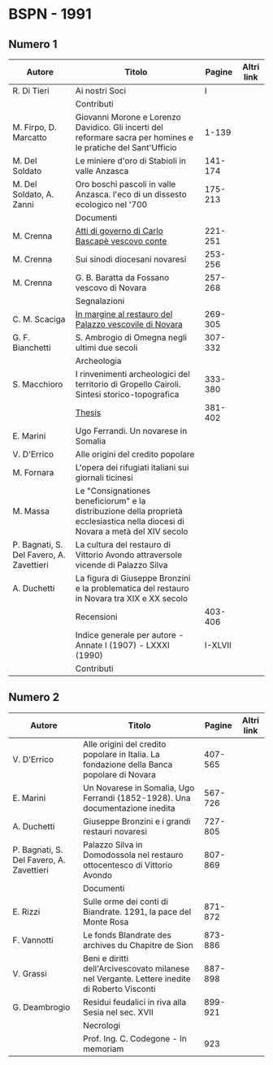 # BSPN - 1991

## Numero 1

| Autore                                   | Titolo                                                                                                                          | Pagine  | Altri link |
|------------------------------------------|---------------------------------------------------------------------------------------------------------------------------------|---------|------------|
| R. Di Tieri                              | Ai nostri Soci                                                                                                                  | I       |            |
|                                          | Contributi                                                                                                                      |         |            |
| M. Firpo, D. Marcatto                    | Giovanni Morone e Lorenzo Davidico. Gli incerti del reformare sacra per homines e le pratiche del Sant'Ufficio                  | 1-139   |            |
| M. Del Soldato                           | Le miniere d'oro di Stabioli in valle Anzasca                                                                                   | 141-174 |            |
| M. Del Soldato, A. Zanni                 | Oro boschi pascoli in valle Anzasca. l'eco di un dissesto ecologico nel '700                                                    | 175-213 |            |
|                                          | Documenti                                                                                                                       |         |            |
| M. Crenna                                | [Atti di governo di Carlo Bascapè vescovo conte](https://en.calameo.com/read/0047331280ab4cc8f69d1)                             | 221-251 |            |
| M. Crenna                                | Sui sinodi diocesani novaresi                                                                                                   | 253-256 |            |
| M. Crenna                                | G. B. Baratta da Fossano vescovo di Novara                                                                                      | 257-268 |            |
|                                          | Segnalazioni                                                                                                                    |         |            |
| C. M. Scaciga                            | [In margine al restauro del Palazzo vescovile di Novara](http://www.ssno.it/BSPNo/1991_Scaciga_lo.pdf)                          | 269-305 |            |
| G. F. Bianchetti                         | S. Ambrogio di Omegna negli ultimi due secoli                                                                                   | 307-332 |            |
|                                          | Archeologia                                                                                                                     |         |            |
| S. Macchioro                             | I rinvenimenti archeologici del territorio di Gropello Cairoli. Sintesi storico-topografica                                     | 333-380 |            |
|                                          | [Thesis](http://www.ssno.it/BSPNo/bspn_thesis.html#1991)                                                                        | 381-402 |            |
| E. Marini                                | Ugo Ferrandi. Un novarese in Somalia                                                                                            |         |            |
| V. D'Errico                              | Alle origini del credito popolare                                                                                               |         |            |
| M. Fornara                               | L'opera dei rifugiati italiani sui giornali ticinesi                                                                            |         |            |
| M. Massa                                 | Le "Consignationes beneficiorum" e la distribuzione della proprietà ecclesiastica nella diocesi di Novara a metà del XIV secolo |         |            |
| P. Bagnati, S. Del Favero, A. Zavettieri | La cultura del restauro di Vittorio Avondo attraversole vicende di Palazzo Silva                                                |         |            |
| A. Duchetti                              | La figura di Giuseppe Bronzini e la problematica del restauro in Novara tra XIX e XX secolo                                     |         |            |
|                                          | Recensioni                                                                                                                      | 403-406 |            |
|                                          | Indice generale per autore - Annate I (1907) - LXXXI (1990)                                                                     | I-XLVII |            |
|                                          | Contributi                                                                                                                      |         |            |

## Numero 2

| Autore                                   | Titolo                                                                                       | Pagine  | Altri link |
|------------------------------------------|----------------------------------------------------------------------------------------------|---------|------------|
| V. D'Errico                              | Alle origini del credito popolare in Italia. La fondazione della Banca popolare di Novara    | 407-565 |            |
| E. Marini                                | Un Novarese in Somalia, Ugo Ferrandi (1852-1928). Una documentazione inedita                 | 567-726 |            |
| A. Duchetti                              | Giuseppe Bronzini e i grandi restauri novaresi                                               | 727-805 |            |
| P. Bagnati, S. Del Favero, A. Zavettieri | Palazzo Silva in Domodossola nel restauro ottocentesco di Vittorio Avondo                    | 807-869 |            |
|                                          | Documenti                                                                                    |         |            |
| E. Rizzi                                 | Sulle orme dei conti di Biandrate. 1291, la pace del Monte Rosa                              | 871-872 |            |
| F. Vannotti                              | Le fonds Blandrate des archives du Chapitre de Sion                                          | 873-886 |            |
| V. Grassi                                | Beni e diritti dell'Arcivescovato milanese nel Vergante. Lettere inedite di Roberto Visconti | 887-898 |            |
| G. Deambrogio                            | Residui feudalici in riva alla Sesia nel sec. XVII                                           | 899-921 |            |
|                                          | Necrologi                                                                                    |         |            |
|                                          | Prof. Ing. C. Codegone - In memoriam                                                         | 923     |            |
